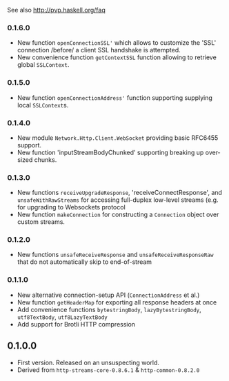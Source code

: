 See also http://pvp.haskell.org/faq

### 0.1.6.0

* New function `openConnectionSSL'` which allows to customize the 'SSL' connection /before/ a client SSL handshake is attempted.
* New convenience function `getContextSSL` function allowing to retrieve global `SSLContext`.

### 0.1.5.0

* New function `openConnectionAddress'` function supporting supplying local `SSLContext`s.

### 0.1.4.0

* New module `Network.Http.Client.WebSocket` providing basic RFC6455 support.
* New function 'inputStreamBodyChunked' supporting breaking up over-sized chunks.

### 0.1.3.0

* New functions `receiveUpgradeResponse`, 'receiveConnectResponse', and `unsafeWithRawStreams` for accessing full-duplex low-level streams (e.g. for upgrading to Websockets protocol
* New function `makeConnection` for constructing a `Connection` object over custom streams.

### 0.1.2.0

* New functions `unsafeReceiveResponse` and `unsafeReceiveResponseRaw` that do not automatically skip to end-of-stream

### 0.1.1.0

* New alternative connection-setup API (`ConnectionAddress` et al.)
* New function `getHeaderMap` for exporting all response headers at once
* Add convenience functions `bytestringBody`, `lazyBytestringBody`, `utf8TextBody`, `utf8LazyTextBody`
* Add support for Brotli HTTP compression

## 0.1.0.0

* First version. Released on an unsuspecting world.
* Derived from `http-streams-core-0.8.6.1` & `http-common-0.8.2.0`
